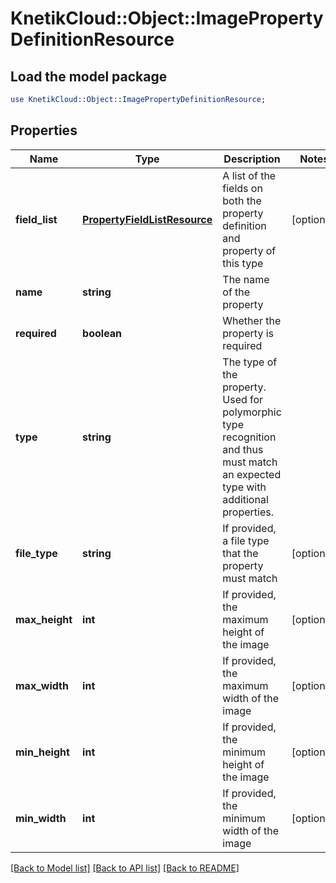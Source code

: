 # KnetikCloud::Object::ImagePropertyDefinitionResource

## Load the model package
```perl
use KnetikCloud::Object::ImagePropertyDefinitionResource;
```

## Properties
Name | Type | Description | Notes
------------ | ------------- | ------------- | -------------
**field_list** | [**PropertyFieldListResource**](PropertyFieldListResource.md) | A list of the fields on both the property definition and property of this type | [optional] 
**name** | **string** | The name of the property | 
**required** | **boolean** | Whether the property is required | 
**type** | **string** | The type of the property. Used for polymorphic type recognition and thus must match an expected type with additional properties. | 
**file_type** | **string** | If provided, a file type that the property must match | [optional] 
**max_height** | **int** | If provided, the maximum height of the image | [optional] 
**max_width** | **int** | If provided, the maximum width of the image | [optional] 
**min_height** | **int** | If provided, the minimum height of the image | [optional] 
**min_width** | **int** | If provided, the minimum width of the image | [optional] 

[[Back to Model list]](../README.md#documentation-for-models) [[Back to API list]](../README.md#documentation-for-api-endpoints) [[Back to README]](../README.md)


